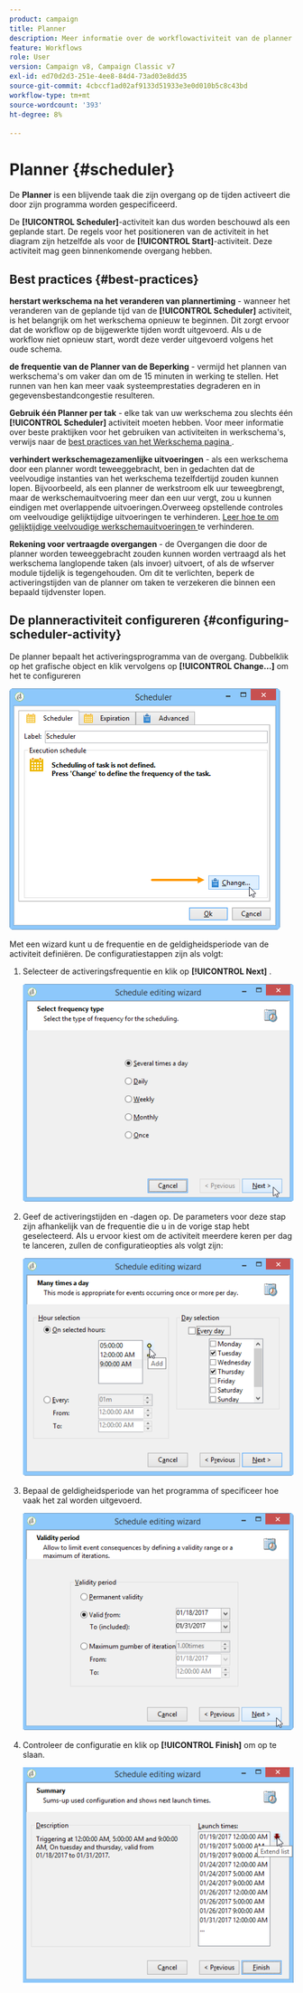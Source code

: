 ```yaml
---
product: campaign
title: Planner
description: Meer informatie over de workflowactiviteit van de planner
feature: Workflows
role: User
version: Campaign v8, Campaign Classic v7
exl-id: ed70d2d3-251e-4ee8-84d4-73ad03e8dd35
source-git-commit: 4cbccf1ad02af9133d51933e3e0d010b5c8c43bd
workflow-type: tm+mt
source-wordcount: '393'
ht-degree: 8%

---
```


# Planner {#scheduler}



De **Planner** is een blijvende taak die zijn overgang op de tijden activeert die door zijn programma worden gespecificeerd.

De **[!UICONTROL Scheduler]**-activiteit kan dus worden beschouwd als een geplande start. De regels voor het positioneren van de activiteit in het diagram zijn hetzelfde als voor de **[!UICONTROL Start]**-activiteit. Deze activiteit mag geen binnenkomende overgang hebben.

## Best practices {#best-practices}

**herstart werkschema na het veranderen van plannertiming** - wanneer het veranderen van de geplande tijd van de **[!UICONTROL Scheduler]** activiteit, is het belangrijk om het werkschema opnieuw te beginnen. Dit zorgt ervoor dat de workflow op de bijgewerkte tijden wordt uitgevoerd. Als u de workflow niet opnieuw start, wordt deze verder uitgevoerd volgens het oude schema.

**de frequentie van de Planner van de Beperking** - vermijd het plannen van werkschema&#39;s om vaker dan om de 15 minuten in werking te stellen. Het runnen van hen kan meer vaak systeemprestaties degraderen en in gegevensbestandcongestie resulteren.

**Gebruik één Planner per tak** - elke tak van uw werkschema zou slechts één **[!UICONTROL Scheduler]** activiteit moeten hebben. Voor meer informatie over beste praktijken voor het gebruiken van activiteiten in werkschema&#39;s, verwijs naar de [ best practices van het Werkschema pagina ](workflow-best-practices.md#using-activities).

**verhindert werkschemagezamenlijke uitvoeringen** - als een werkschema door een planner wordt teweeggebracht, ben in gedachten dat de veelvoudige instanties van het werkschema tezelfdertijd zouden kunnen lopen. Bijvoorbeeld, als een planner de werkstroom elk uur teweegbrengt, maar de werkschemauitvoering meer dan een uur vergt, zou u kunnen eindigen met overlappende uitvoeringen.Overweeg opstellende controles om veelvoudige gelijktijdige uitvoeringen te verhinderen. [ Leer hoe te om gelijktijdige veelvoudige werkschemauitvoeringen ](monitor-workflow-execution.md#preventing-simultaneous-multiple-executions) te verhinderen.

**Rekening voor vertraagde overgangen** - de Overgangen die door de planner worden teweeggebracht zouden kunnen worden vertraagd als het werkschema langlopende taken (als invoer) uitvoert, of als de wfserver module tijdelijk is tegengehouden. Om dit te verlichten, beperk de activeringstijden van de planner om taken te verzekeren die binnen een bepaald tijdvenster lopen.

## De planneractiviteit configureren {#configuring-scheduler-activity}

De planner bepaalt het activeringsprogramma van de overgang. Dubbelklik op het grafische object en klik vervolgens op **[!UICONTROL Change...]** om het te configureren

![](assets/s_user_segmentation_scheduler.png)

Met een wizard kunt u de frequentie en de geldigheidsperiode van de activiteit definiëren. De configuratiestappen zijn als volgt:

1. Selecteer de activeringsfrequentie en klik op **[!UICONTROL Next]** .

   ![](assets/s_user_segmentation_scheduler2.png)

1. Geef de activeringstijden en -dagen op. De parameters voor deze stap zijn afhankelijk van de frequentie die u in de vorige stap hebt geselecteerd. Als u ervoor kiest om de activiteit meerdere keren per dag te lanceren, zullen de configuratieopties als volgt zijn:

   ![](assets/s_user_segmentation_scheduler3.png)

1. Bepaal de geldigheidsperiode van het programma of specificeer hoe vaak het zal worden uitgevoerd.

   ![](assets/s_user_segmentation_scheduler4.png)

1. Controleer de configuratie en klik op **[!UICONTROL Finish]** om op te slaan.

   ![](assets/s_user_segmentation_scheduler5.png)
